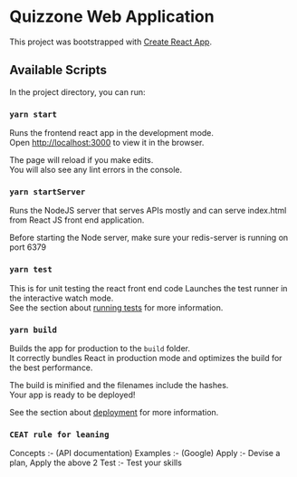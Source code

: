 # Quizzone Web Application

This project was bootstrapped with [Create React App](https://github.com/facebook/create-react-app).

## Available Scripts

In the project directory, you can run:

### `yarn start`

Runs the frontend react app in the development mode.\
Open [http://localhost:3000](http://localhost:3000) to view it in the browser.

The page will reload if you make edits.\
You will also see any lint errors in the console.

### `yarn startServer`

Runs the NodeJS server that serves APIs mostly and can serve index.html from React JS front end application.

Before starting the Node server, make sure your redis-server is running on port 6379

### `yarn test`

This is for unit testing the react front end code
Launches the test runner in the interactive watch mode.\
See the section about [running tests](https://facebook.github.io/create-react-app/docs/running-tests) for more information.

### `yarn build`

Builds the app for production to the `build` folder.\
It correctly bundles React in production mode and optimizes the build for the best performance.

The build is minified and the filenames include the hashes.\
Your app is ready to be deployed!

See the section about [deployment](https://facebook.github.io/create-react-app/docs/deployment) for more information.

### `CEAT rule for leaning`

Concepts :- (API documentation)
Examples :- (Google)
Apply :- Devise a plan, Apply the above 2
Test :- Test your skills

